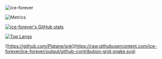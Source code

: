 ![ice-forever](https://count.getloli.com/get/@:ice-forever?theme=rule34)

![Metrics](https://metrics.lecoq.io/ice-forever?template=classic&base.activity=0&base.community=0&base.metadata=0&base.indepth=false&base.hireable=false&config.timezone=Asia%2FShanghai)



[![ice-forever's GitHub stats](https://github-readme-stats.vercel.app/api?username=ice-forever&count_private=true&show_icons=true&theme=swift)](https://github.com/anuraghazra/github-readme-stats)

[![Top Langs](https://github-readme-stats.vercel.app/api/top-langs/?username=ice-forever&hide=Tcl,Shell,Pascal&langs_count=10&layout=compact)](https://github.com/anuraghazra/github-readme-stats)

![https://github.com/Platane/snk](https://raw.githubusercontent.com/ice-forever/ice-forever/output/github-contribution-grid-snake.svg)

<!--非紧凑布局的语言统计
[![Top Langs](https://github-readme-stats.vercel.app/api/top-langs/?username=ice-forever)](https://github.com/anuraghazra/github-readme-stats)
-->
<!--紧凑布局的语言统计
[![Top Langs](https://github-readme-stats.vercel.app/api/top-langs/?username=ice-forever&layout=compact)](https://github.com/anuraghazra/github-readme-stats)
-->


<!--
Here are some ideas to get you started:

- 🔭 I’m currently working on ...
- 🌱 I’m currently learning ...
- 👯 I’m looking to collaborate on ...
- 🤔 I’m looking for help with ...
- 💬 Ask me about ...
- 📫 How to reach me: ...
- 😄 Pronouns: ...
- ⚡ Fun fact: ...
-->
